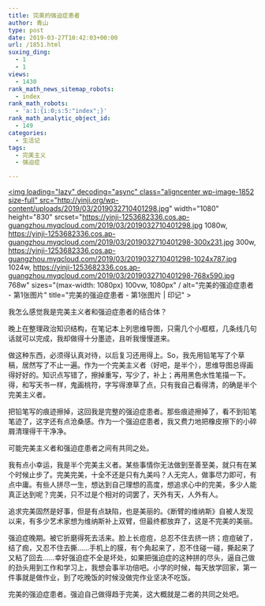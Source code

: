 ```yaml
---
title: 完美的强迫症患者
author: 青山
type: post
date: 2019-03-27T10:42:03+00:00
url: /1851.html
suxing_ding:
  - 1
  - 1
views:
  - 1430
rank_math_news_sitemap_robots:
  - index
rank_math_robots:
  - 'a:1:{i:0;s:5:"index";}'
rank_math_analytic_object_id:
  - 149
categories:
  - 生活记
tags:
  - 完美主义
  - 强迫症

---
```

<a href="http://yinji.org/wp-content/uploads/2019/03/2019032710401298.jpg" loading="lazy" rel="sponsored" data-fancybox="gallery"><img loading="lazy" decoding="async" class="aligncenter wp-image-1852 size-full" src="http://yinji.org/wp-content/uploads/2019/03/2019032710401298.jpg" width="1080" height="830" srcset="https://yinji-1253682336.cos.ap-guangzhou.myqcloud.com/2019/03/2019032710401298.jpg 1080w, https://yinji-1253682336.cos.ap-guangzhou.myqcloud.com/2019/03/2019032710401298-300x231.jpg 300w, https://yinji-1253682336.cos.ap-guangzhou.myqcloud.com/2019/03/2019032710401298-1024x787.jpg 1024w, https://yinji-1253682336.cos.ap-guangzhou.myqcloud.com/2019/03/2019032710401298-768x590.jpg 768w" sizes="(max-width: 1080px) 100vw, 1080px" / alt="完美的强迫症患者 - 第1张图片" title="完美的强迫症患者 - 第1张图片 | 印记" ></a>

我怎么感觉我是完美主义者和强迫症患者的结合体？

晚上在整理政治知识结构，在笔记本上列思维导图，只需几个小框框，几条线几句话就可以完成，我却做得十分墨迹，且听我慢慢道来。

做这种东西，必须得认真对待，以后复习还用得上。So，我先用铅笔写了个草稿，居然写了不止一遍。作为一个完美主义者（好吧，是半个），思维导图总得画得好好的。知识点写错了，擦掉重写，写少了，补上；再用黑色水性笔描一下。得，和写天书一样，鬼画桃符，字写得潦草了点，只有我自己看得清，的确是半个完美主义者。

把铅笔写的痕迹擦掉，这回我是完整的强迫症患者。那些痕迹擦掉了，看不到铅笔笔迹了，这字还有点沧桑感。作为一个强迫症患者，我又费力地把橡皮擦下的小碎屑清理得干干净净。

可能完美主义者和强迫症患者之间有共同之处。

我有点小幸运，我是半个完美主义者。某些事情你无法做到至善至美，就只有在某个时候止步了。完美完美，十全不还是只有九美吗？人无完人，做事尽力即可，有点中庸。有些人拼尽一生，想达到自己理想的高度，想追求心中的完美，多少人能真正达到呢？完美，只不过是个相对的词罢了，天外有天，人外有人。

追求完美固然是好事，但是有点缺陷，也是美丽的。《断臂的维纳斯》自被人发现以来，有多少艺术家想为维纳斯补上双臂，但最终都放弃了，这是不完美的美丽。

强迫症晚期。被它折磨得死去活来。脸上长痘痘，总忍不住去挤一挤；痘痘破了，结了痂，又忍不住去撕……手机上的膜，有个角起来了，忍不住碰一碰，撕起来了又粘了回去……幸好强迫症不全是坏处，如果把强迫症的这种拼的尽头，逼自己做的劲头用到工作和学习上，我想会事半功倍吧。小学的时候，每天放学回家，第一件事就是做作业，到了吃晚饭的时候没做完作业坚决不吃饭。

完美的强迫症患者。强迫自己做得趋于完美，这大概就是二者的共同之处吧。